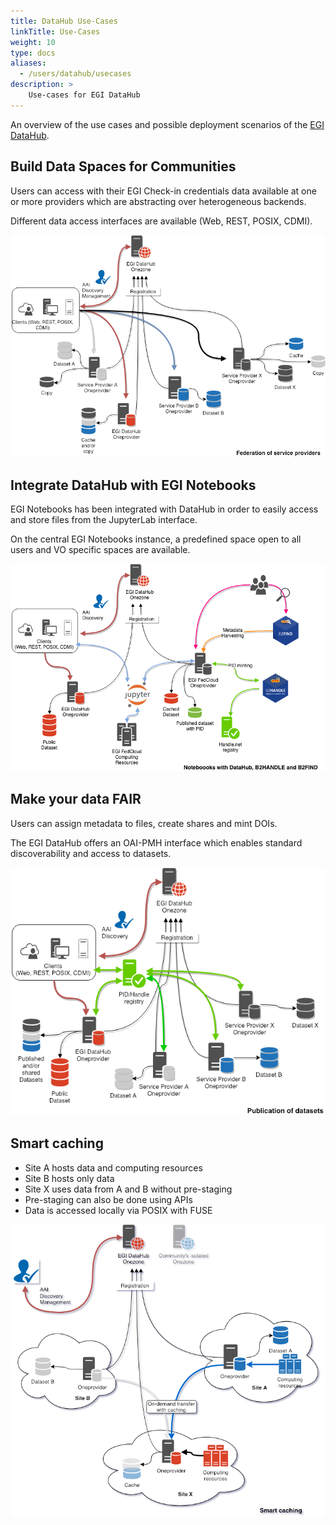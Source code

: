 ```yaml
---
title: DataHub Use-Cases
linkTitle: Use-Cases
weight: 10
type: docs
aliases:
  - /users/datahub/usecases
description: >
    Use-cases for EGI DataHub
---
```


An overview of the use cases and possible deployment scenarios of the
[EGI DataHub](https://datahub.egi.eu/).

## Build Data Spaces for Communities

Users can access with their EGI Check-in credentials data available
at one or more providers which are abstracting over heterogeneous
backends.

Different data access interfaces are available (Web, REST, POSIX,
CDMI).

![image](datahub-federation-of-service-providers.png)

## Integrate DataHub with EGI Notebooks

EGI Notebooks has been integrated with DataHub in order to easily
access and store files from the JupyterLab interface.

On the central EGI Notebooks instance, a predefined space open to
all users and VO specific spaces are available.

![image](datahub-notebooks-integration.png)

## Make your data FAIR

Users can assign metadata to files, create shares and mint DOIs.

The EGI DataHub offers an OAI-PMH interface which enables standard
discoverability and access to datasets.

![image](datahub-publication-of-datasets.png)

## Smart caching

- Site A hosts data and computing resources
- Site B hosts only data
- Site X uses data from A and B without pre-staging
- Pre-staging can also be done using APIs
- Data is accessed locally via POSIX with FUSE

![image](datahub-smart-caching.png)
